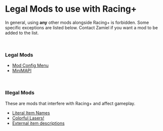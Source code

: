 # Legal Mods to use with Racing+

In general, using **any** other mods alongside Racing+ is forbidden. Some specific exceptions are listed below. Contact Zamiel if you want a mod to be added to the list.

<br />

### Legal Mods

- [Mod Config Menu](https://steamcommunity.com/workshop/filedetails/?id=1603631350)
- [MiniMAPI](https://steamcommunity.com/sharedfiles/filedetails/?id=1978904635) <!-- cspell:disable-line -->

<br />

### Illegal Mods

These are mods that interfere with Racing+ and affect gameplay.

- [Literal Item Names](https://steamcommunity.com/sharedfiles/filedetails/?id=1397447846)
- [Colorful Lasers!](https://steamcommunity.com/sharedfiles/filedetails/?id=1479395410)
- [External item descriptions](https://steamcommunity.com/sharedfiles/filedetails/?id=836319872&searchtext=external)

<br />
